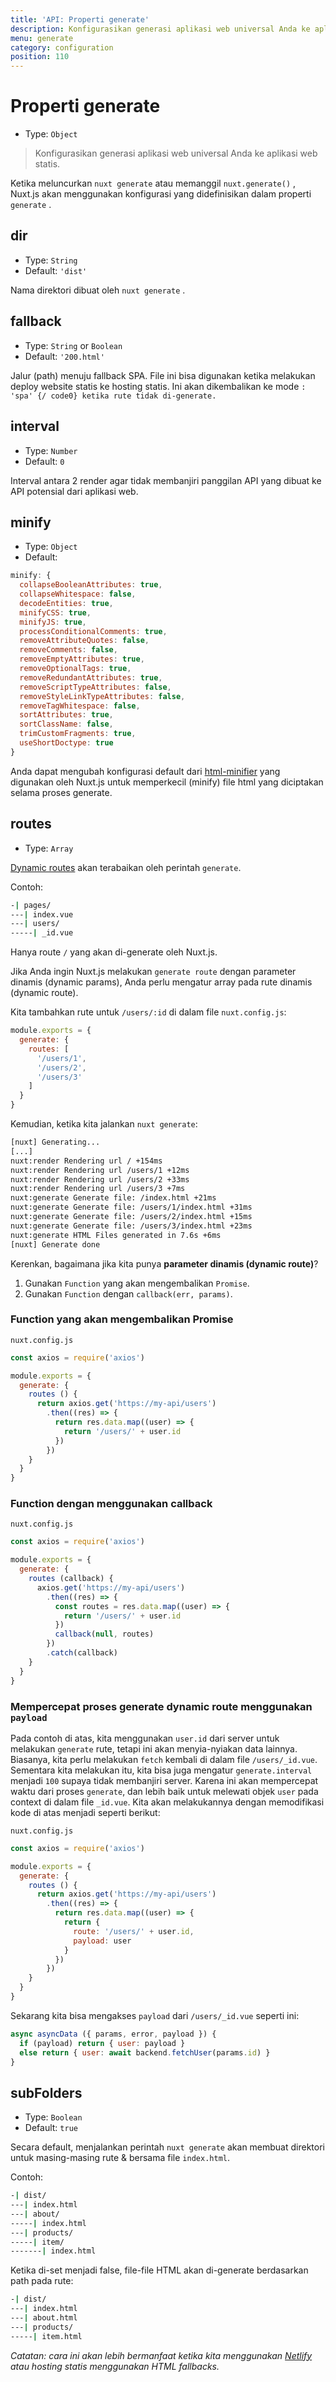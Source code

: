 ```yaml
---
title: 'API: Properti generate'
description: Konfigurasikan generasi aplikasi web universal Anda ke aplikasi web statis.
menu: generate
category: configuration
position: 110
---
```


# Properti generate

- Type: `Object`

> Konfigurasikan generasi aplikasi web universal Anda ke aplikasi web statis.

Ketika meluncurkan `nuxt generate` atau memanggil `nuxt.generate()` , Nuxt.js akan menggunakan konfigurasi yang didefinisikan dalam properti `generate` .

## dir

- Type: `String`
- Default: `'dist'`

Nama direktori dibuat oleh `nuxt generate` .

## fallback

- Type: `String` or `Boolean`
- Default: `'200.html'`

Jalur (path) menuju fallback SPA. File ini bisa digunakan ketika melakukan deploy website statis ke hosting statis. Ini akan dikembalikan ke mode `: 'spa' {/ code0} ketika rute tidak di-generate.`

## interval

- Type: `Number`
- Default: `0`

Interval antara 2 render agar tidak membanjiri panggilan API yang dibuat ke API potensial dari aplikasi web.

## minify

- Type: `Object`
- Default:

```js
minify: {
  collapseBooleanAttributes: true,
  collapseWhitespace: false,
  decodeEntities: true,
  minifyCSS: true,
  minifyJS: true,
  processConditionalComments: true,
  removeAttributeQuotes: false,
  removeComments: false,
  removeEmptyAttributes: true,
  removeOptionalTags: true,
  removeRedundantAttributes: true,
  removeScriptTypeAttributes: false,
  removeStyleLinkTypeAttributes: false,
  removeTagWhitespace: false,
  sortAttributes: true,
  sortClassName: false,
  trimCustomFragments: true,
  useShortDoctype: true
}
```

Anda dapat mengubah konfigurasi default dari [html-minifier](https://github.com/kangax/html-minifier) yang digunakan oleh Nuxt.js untuk memperkecil (minify) file html yang diciptakan selama proses generate.

## routes

- Type: `Array`

[Dynamic routes](/guide/routing#dynamic-routes) akan terabaikan oleh perintah `generate`.

Contoh:

```bash
-| pages/
---| index.vue
---| users/
-----| _id.vue
```

Hanya route `/` yang akan di-generate oleh Nuxt.js.

Jika Anda ingin Nuxt.js melakukan `generate route` dengan parameter dinamis (dynamic params), Anda perlu mengatur array pada rute dinamis (dynamic route).

Kita tambahkan rute untuk `/users/:id` di dalam file `nuxt.config.js`:

```js
module.exports = {
  generate: {
    routes: [
      '/users/1',
      '/users/2',
      '/users/3'
    ]
  }
}
```

Kemudian, ketika kita jalankan `nuxt generate`:

```bash
[nuxt] Generating...
[...]
nuxt:render Rendering url / +154ms
nuxt:render Rendering url /users/1 +12ms
nuxt:render Rendering url /users/2 +33ms
nuxt:render Rendering url /users/3 +7ms
nuxt:generate Generate file: /index.html +21ms
nuxt:generate Generate file: /users/1/index.html +31ms
nuxt:generate Generate file: /users/2/index.html +15ms
nuxt:generate Generate file: /users/3/index.html +23ms
nuxt:generate HTML Files generated in 7.6s +6ms
[nuxt] Generate done
```

Kerenkan, bagaimana jika kita punya **parameter dinamis (dynamic route)**?

1. Gunakan `Function` yang akan mengembalikan `Promise`.
2. Gunakan `Function` dengan `callback(err, params)`.

### Function yang akan mengembalikan Promise

`nuxt.config.js`

```js
const axios = require('axios')

module.exports = {
  generate: {
    routes () {
      return axios.get('https://my-api/users')
        .then((res) => {
          return res.data.map((user) => {
            return '/users/' + user.id
          })
        })
    }
  }
}
```

### Function dengan menggunakan callback

`nuxt.config.js`

```js
const axios = require('axios')

module.exports = {
  generate: {
    routes (callback) {
      axios.get('https://my-api/users')
        .then((res) => {
          const routes = res.data.map((user) => {
            return '/users/' + user.id
          })
          callback(null, routes)
        })
        .catch(callback)
    }
  }
}
```

### Mempercepat proses generate dynamic route menggunakan `payload`

Pada contoh di atas, kita menggunakan `user.id` dari server untuk melakukan `generate` rute, tetapi ini akan menyia-nyiakan data lainnya. Biasanya, kita perlu melakukan `fetch` kembali di dalam file `/users/_id.vue`. Sementara kita melakukan itu, kita bisa juga mengatur `generate.interval` menjadi `100` supaya tidak membanjiri server. Karena ini akan mempercepat waktu dari proses `generate`, dan lebih baik untuk melewati objek `user` pada context di dalam file `_id.vue`. Kita akan melakukannya dengan memodifikasi kode di atas menjadi seperti berikut:

`nuxt.config.js`

```js
const axios = require('axios')

module.exports = {
  generate: {
    routes () {
      return axios.get('https://my-api/users')
        .then((res) => {
          return res.data.map((user) => {
            return {
              route: '/users/' + user.id,
              payload: user
            }
          })
        })
    }
  }
}
```

Sekarang kita bisa mengakses `payload` dari `/users/_id.vue` seperti ini:

```js
async asyncData ({ params, error, payload }) {
  if (payload) return { user: payload }
  else return { user: await backend.fetchUser(params.id) }
}
```

## subFolders

- Type: `Boolean`
- Default: `true`

Secara default, menjalankan perintah `nuxt generate` akan membuat direktori untuk masing-masing rute & bersama file `index.html`.

Contoh:

```bash
-| dist/
---| index.html
---| about/
-----| index.html
---| products/
-----| item/
-------| index.html
```

Ketika di-set menjadi false, file-file HTML akan di-generate berdasarkan path pada rute:

```bash
-| dist/
---| index.html
---| about.html
---| products/
-----| item.html
```

*Catatan: cara ini akan lebih bermanfaat ketika kita menggunakan [Netlify](https://netlify.com) atau hosting statis menggunakan HTML fallbacks.*
